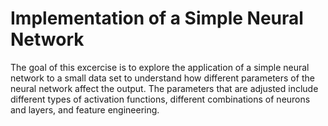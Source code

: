 # Implementation of a Simple Neural Network
The goal of this excercise is to explore the application of a simple neural network to a small data set to understand how different parameters of the neural network affect the output. The parameters that are adjusted include different types of activation functions, different combinations of neurons and layers, and feature engineering.
